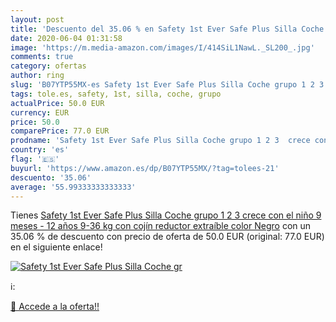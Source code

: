 ```yaml
---
layout: post
title: 'Descuento del 35.06 % en Safety 1st Ever Safe Plus Silla Coche gr'
date: 2020-06-04 01:31:58
image: 'https://m.media-amazon.com/images/I/414SiL1NawL._SL200_.jpg'
comments: true
category: ofertas
author: ring
slug: 'B07YTP55MX-es Safety 1st Ever Safe Plus Silla Coche grupo 1 2 3 crece...'
tags: tole.es, safety, 1st, silla, coche, grupo
actualPrice: 50.0 EUR
currency: EUR
price: 50.0
comparePrice: 77.0 EUR
prodname: 'Safety 1st Ever Safe Plus Silla Coche grupo 1 2 3  crece con el niño 9 meses - 12 años  9-36 kg   con cojín reductor extraíble  color Negro'
country: 'es'
flag: '🇪🇸'
buyurl: 'https://www.amazon.es/dp/B07YTP55MX/?tag=tolees-21'
descuento: '35.06'
average: '55.99333333333333'
---
```


Tienes [Safety 1st Ever Safe Plus Silla Coche grupo 1 2 3  crece con el niño 9 meses - 12 años  9-36 kg   con cojín reductor extraíble  color Negro](https://www.amazon.es/dp/B07YTP55MX/?tag=tolees-21) con un 35.06 % de descuento con precio de oferta de 50.0 EUR (original: 77.0 EUR) en el siguiente enlace!

[![Safety 1st Ever Safe Plus Silla Coche gr](https://m.media-amazon.com/images/I/414SiL1NawL._SL200_.jpg)](https://www.amazon.es/dp/B07YTP55MX/?tag=tolees-21)

ℹ️:


[🛒 Accede a la oferta!!](https://www.amazon.es/dp/B07YTP55MX/?tag=tolees-21)
